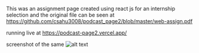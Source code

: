 This was an assignment page created using react js for an internship selection and the original file can be seen at https://github.com/csahu3008/podcast_page2/blob/master/web-assign.pdf


running live at https://podcast-page2.vercel.app/

screenshot of the same
![alt text](https://github.com/podcast_page2/csahu3008/blob/master/podcast.png?raw=true)
